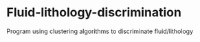 # Fluid-lithology-discrimination
Program using clustering algorithms to discriminate fluid/lithology
